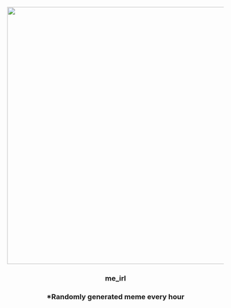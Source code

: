 <p align="center">
        <img src="https://i.redd.it/iks683o13rz91.jpg" width="600" height="600">
        </p>
        <h3 align="center">me_irl</h3>
        <h3 align="center">*Randomly generated meme every hour</h3>
    